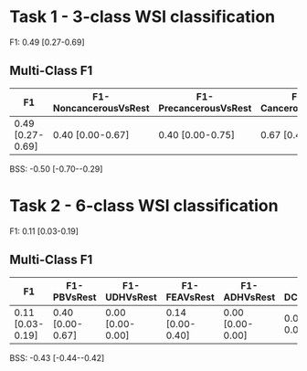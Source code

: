 # Task 1 - 3-class WSI classification
F1: 0.49 [0.27-0.69]
## Multi-Class F1

| F1 | F1-NoncancerousVsRest | F1-PrecancerousVsRest | F1-CancerousVsRest |
| ------ | ------ | ------ | ------ |
| 0.49 [0.27-0.69] | 0.40 [0.00-0.67] | 0.40 [0.00-0.75] | 0.67 [0.40-0.88] |## BSS
BSS: -0.50 [-0.70--0.29]

# Task 2 - 6-class WSI classification
F1: 0.11 [0.03-0.19]
## Multi-Class F1

| F1 | F1-PBVsRest | F1-UDHVsRest | F1-FEAVsRest | F1-ADHVsRest | F1-DCISVsRest | F1-ICVsRest |
| ------ | ------ | ------ | ------ | ------ | ------ | ------ |
| 0.11 [0.03-0.19] | 0.40 [0.00-0.67] | 0.00 [0.00-0.00] | 0.14 [0.00-0.40] | 0.00 [0.00-0.00] | 0.00 [0.00-0.00] | nan [nan-nan] |## BSS
BSS: -0.43 [-0.44--0.42]
